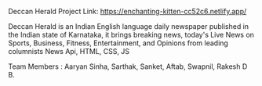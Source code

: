 Deccan Herald 
Project Link: https://enchanting-kitten-cc52c6.netlify.app/

Deccan Herald is an Indian English language daily newspaper published in the Indian state of Karnataka, it brings breaking news, today's Live News on Sports, Business, Fitness, Entertainment, and Opinions from leading columnists
News Api, HTML, CSS, JS

Team Members :
Aaryan Sinha,
Sarthak,
Sanket,
Aftab,
Swapnil,
Rakesh D B.
